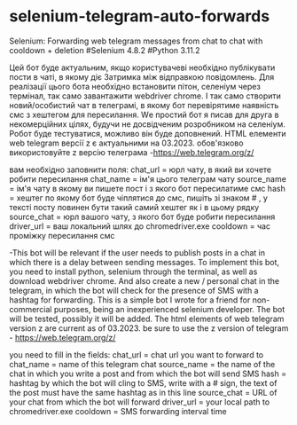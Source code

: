 # selenium-telegram-auto-forwards
Selenium: Forwarding web telegram messages from chat to chat with cooldown + deletion 
#Selenium 4.8.2 
#Python 3.11.2

Цей бот буде актуальним, якщо користувачеві необхідно публікувати пости в чаті, в якому діє Затримка між відправкою повідомлень. Для реалізації цього бота необхідно встановити пітон, селеніум через термінал, так само завантажити webdriver chrome. І так само створити новий/особистий чат в телеграмі, в якому бот перевірятиме наявність смс з хештегом для пересилання. Wе простий бот я писав для друга в некомерційних цілях, будучи не досвідченим розробником на селеніум. Робот буде тестуватися, можливо він буде доповнений. HTML елементи web telegram версії z є актуальними на 03.2023. обов'язково використовуйте z версію телеграма -https://web.telegram.org/z/

вам необхідно заповнити поля:
chat_url = юрл чату, в який ви хочете робити пересилання
chat_name = ім'я цього телеграм чату
source_name = ім'я чату в якому ви пишете пост і з якого бот пересилатиме смс
hash = хештег по якому бот буде чіплятися до смс, пишіть зі знаком # , у тексті посту повинен бути такий самий хештег як і в цьому рядку
source_chat = юрл вашого чату, з якого бот буде робити пересилання
driver_url = ваш локальний шлях до chromedriver.exe
cooldown = час проміжку пересилання смс

-This bot will be relevant if the user needs to publish posts in a chat in which there is a delay between sending messages. To implement this bot, you need to install python, selenium through the terminal, as well as download webdriver chrome. And also create a new / personal chat in the telegram, in which the bot will check for the presence of SMS with a hashtag for forwarding. This is a simple bot I wrote for a friend for non-commercial purposes, being an inexperienced selenium developer. The bot will be tested, possibly it will be added. The html elements of web telegram version z are current as of 03.2023. be sure to use the z version of telegram - https://web.telegram.org/z/

you need to fill in the fields:
chat_url = chat url you want to forward to
chat_name = name of this telegram chat
source_name = the name of the chat in which you write a post and from which the bot will send SMS
hash = hashtag by which the bot will cling to SMS, write with a # sign, the text of the post must have the same hashtag as in this line
source_chat = URL of your chat from which the bot will forward
driver_url = your local path to chromedriver.exe
cooldown = SMS forwarding interval time
